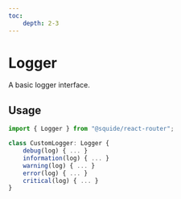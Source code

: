 ```yaml
---
toc:
    depth: 2-3
---
```


# Logger

A basic logger interface.

## Usage

```ts
import { Logger } from "@squide/react-router";

class CustomLogger: Logger {
    debug(log) { ... }
    information(log) { ... }
    warning(log) { ... }
    error(log) { ... }
    critical(log) { ... }
}
```
